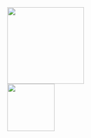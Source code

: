 

<a href="https://youtube.com">
<span>
<img height="175em" src="https://github-readme-stats.vercel.app/api?username=LOFICAT1&count_private=true&show_icons=true&theme=midnight-purple&hide_border=true" />
<br>
<img height="108em" src="https://github-readme-stats.vercel.app/api/top-langs/?username=LOFICAT1&layout=compact&langs_count=8&theme=midnight-purple&hide_border=true&hide_title=true" />
</span>
</a>

